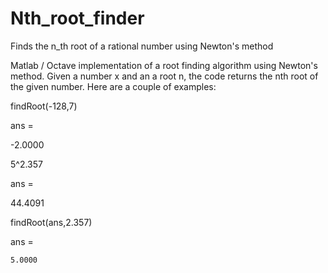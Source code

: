 # Nth_root_finder
Finds the n_th root of a rational number using Newton's method


Matlab / Octave implementation of a root finding algorithm using Newton's method.
Given a number x and an a root n, the code returns the nth root of the given number. Here are a couple of examples:

   findRoot(-128,7)

ans =

   -2.0000



   5^2.357

ans =

   44.4091

   findRoot(ans,2.357)

ans =

    5.0000
